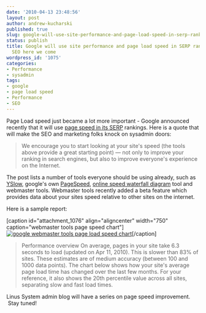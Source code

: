 ```yaml
---
date: '2010-04-13 23:48:56'
layout: post
author: andrew-kucharski
published: true
slug: google-will-use-site-performance-and-page-load-speed-in-serp-ranking-sysadmin-seo-here-we-come
status: publish
title: Google will use site performance and page load speed in SERP ranking - sysadmin
  SEO here we come
wordpress_id: '1075'
categories:
- Performance
- sysadmin
tags:
- google
- page load speed
- Performance
- SEO
---
```


Page Load speed just became a lot more important - Google announced recently that it will use [page speed in its SERP](http://googlewebmastercentral.blogspot.com/2010/04/using-site-speed-in-web-search-ranking.html) rankings.  Here is a quote that will make the SEO and marketing folks knock on sysadmin doors:


> We encourage you to start looking at your site's speed (the tools above provide a great starting point) — not only to improve your ranking in search engines, but also to improve everyone's experience on the Internet.


The post lists a number of tools everyone should be using already, such as [YSlow](http://developer.yahoo.com/yslow/), google's own [PageSpeed](http://code.google.com/speed/page-speed/), [online speed waterfall diagram](http://www.webpagetest.org/) tool and webmaster tools.  Webmaster tools recently added a beta feature which provides data about your sites speed relative to other sites on the internet.

Here is a sample report:

[caption id="attachment_1076" align="aligncenter" width="750" caption="webmaster tools page speed chart"][![google webmaster tools page load speed chart](http://linuxsysadminblog.com/images/2010/04/chart.png)](http://linuxsysadminblog.com/images/2010/04/chart.png)[/caption]


> Performance overview
On average, pages in your site take 6.3 seconds to load (updated on Apr 11, 2010). This is slower than 83% of sites. These estimates are of medium accuracy (between 100 and 1000 data points). The chart below shows how your site's average page load time has changed over the last few months. For your reference, it also shows the 20th percentile value across all sites, separating slow and fast load times.


Linus System admin blog will have a series on page speed improvement.  Stay tuned!
